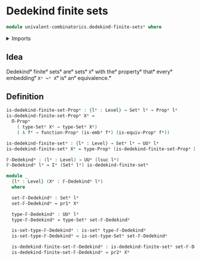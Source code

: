# Dedekind finite sets

```agda
module univalent-combinatorics.dedekind-finite-setsᵉ where
```

<details><summary>Imports</summary>

```agda
open import foundation.dependent-pair-typesᵉ
open import foundation.embeddingsᵉ
open import foundation.equivalencesᵉ
open import foundation.propositionsᵉ
open import foundation.setsᵉ
open import foundation.universe-levelsᵉ
```

</details>

## Idea

Dedekindᵉ finiteᵉ setsᵉ areᵉ setsᵉ `X`ᵉ with theᵉ propertyᵉ thatᵉ everyᵉ embeddingᵉ `Xᵉ ↪ᵉ X`ᵉ
isᵉ anᵉ equivalence.ᵉ

## Definition

```agda
is-dedekind-finite-set-Propᵉ : {lᵉ : Level} → Setᵉ lᵉ → Propᵉ lᵉ
is-dedekind-finite-set-Propᵉ Xᵉ =
  Π-Propᵉ
    ( type-Setᵉ Xᵉ → type-Setᵉ Xᵉ)
    ( λ fᵉ → function-Propᵉ (is-embᵉ fᵉ) (is-equiv-Propᵉ fᵉ))

is-dedekind-finite-setᵉ : {lᵉ : Level} → Setᵉ lᵉ → UUᵉ lᵉ
is-dedekind-finite-setᵉ Xᵉ = type-Propᵉ (is-dedekind-finite-set-Propᵉ Xᵉ)

𝔽-Dedekindᵉ : (lᵉ : Level) → UUᵉ (lsuc lᵉ)
𝔽-Dedekindᵉ lᵉ = Σᵉ (Setᵉ lᵉ) is-dedekind-finite-setᵉ

module _
  {lᵉ : Level} (Xᵉ : 𝔽-Dedekindᵉ lᵉ)
  where

  set-𝔽-Dedekindᵉ : Setᵉ lᵉ
  set-𝔽-Dedekindᵉ = pr1ᵉ Xᵉ

  type-𝔽-Dedekindᵉ : UUᵉ lᵉ
  type-𝔽-Dedekindᵉ = type-Setᵉ set-𝔽-Dedekindᵉ

  is-set-type-𝔽-Dedekindᵉ : is-setᵉ type-𝔽-Dedekindᵉ
  is-set-type-𝔽-Dedekindᵉ = is-set-type-Setᵉ set-𝔽-Dedekindᵉ

  is-dedekind-finite-set-𝔽-Dedekindᵉ : is-dedekind-finite-setᵉ set-𝔽-Dedekindᵉ
  is-dedekind-finite-set-𝔽-Dedekindᵉ = pr2ᵉ Xᵉ
```